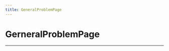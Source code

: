 ```yaml
---
title: GeneralProblemPage
---
```



  # GerneralProblemPage

  
  

  
  
  
  
  
  

  
  
  
  
  
  ---


  
  